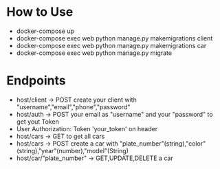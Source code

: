# How to Use
- docker-compose up
- docker-compose exec web python manage.py makemigrations client
- docker-compose exec web python manage.py makemigrations car 
- docker-compose exec web python manage.py migrate

# Endpoints 
 - host/client -> POST create your client with "username","email","phone","password" 
 - host/auth -> POST your email as "username" and your "password" to get yout Token
 - User Authorization: Token 'your_token' on header
 - host/cars -> GET to get all cars
 - host/cars -> POST create a car with "plate_number"(string),"color"(string),"year"(number),"model"(String)
 - host/car/"plate_number" -> GET,UPDATE,DELETE a car

 



 
